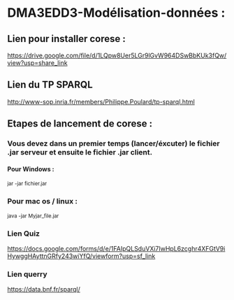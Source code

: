 # DMA3EDD3-Modélisation-données :

## Lien pour installer corese :
https://drive.google.com/file/d/1LQpw8Uer5LGr9lGvW964DSwBbKUk3fQw/view?usp=share_link

## Lien du TP SPARQL
http://www-sop.inria.fr/members/Philippe.Poulard/tp-sparql.html


## Etapes de lancement de corese :

### Vous devez dans un premier temps (lancer/éxcuter) le fichier .jar serveur et ensuite le fichier .jar client.



#### Pour Windows :

<sup> jar -jar fichier.jar </sup>

### Pour mac os / linux :

<sup> java -jar Myjar_file.jar </sup>



### Lien Quiz

https://docs.google.com/forms/d/e/1FAIpQLSduVXi7IwHpL6zcghr4XFGtV9iHywggHAyttnGRfy243wiYfQ/viewform?usp=sf_link


### Lien querry
https://data.bnf.fr/sparql/

